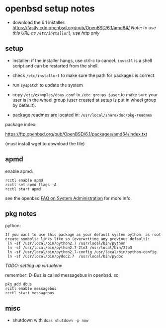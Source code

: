 # openbsd setup notes

- download the 6.1 installer:
  https://fastly.cdn.openbsd.org/pub/OpenBSD/6.1/amd64/
  _Note: to use this URL as `/etc/installurl`, use http only_

## setup
- installer: if the installer hangs, use ctrl-c to cancel. `install` is a shell script and can be restarted from the shell.
- check `/etc/installurl` to make sure the path for packages is correct.
- run `syspatch` to update the system
- copy `/etc/examples/doas.conf` to `/etc`.  `groups $user` to make sure your user is in the wheel group (user created at setup is put in wheel group by default).

- package readmes are located in: `/usr/local/share/doc/pkg-readmes`

package index:

https://ftp.openbsd.org/pub/OpenBSD/6.1/packages/amd64/index.txt

(must install wget to download the file)

## apmd

enable apmd:

```
rcctl enable apmd
rcctl set apmd flags -A
rcctl start apmd
```

see the openbsd [FAQ on System Administration](https://www.openbsd.org/faq/faq10.html) for more info.

## pkg notes

python:

```
If you want to use this package as your default system python, as root
create symbolic links like so (overwriting any previous default):
 ln -sf /usr/local/bin/python2.7 /usr/local/bin/python
 ln -sf /usr/local/bin/python2.7-2to3 /usr/local/bin/2to3
 ln -sf /usr/local/bin/python2.7-config /usr/local/bin/python-config
 ln -sf /usr/local/bin/pydoc2.7  /usr/local/bin/pydoc
```

_TODO: setting up virtualenv_

remember: D-Bus is called messagebus in openbsd. so:

```
pkg_add dbus
rcctl enable messagebus
rcctl start messagebus
```

## misc

- shutdown with `doas shutdown -p now`
